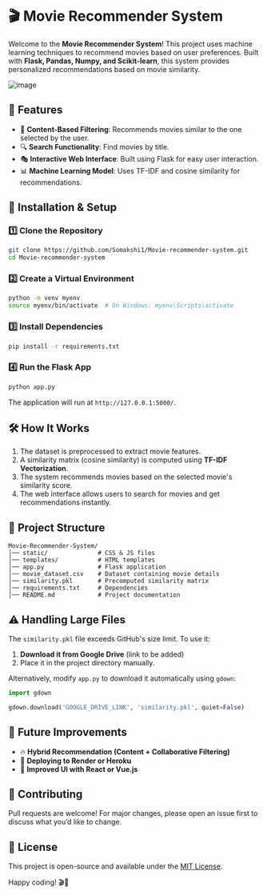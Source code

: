 # 🎬 Movie Recommender System

Welcome to the **Movie Recommender System**! This project uses machine learning techniques to recommend movies based on user preferences. Built with **Flask, Pandas, Numpy, and Scikit-learn**, this system provides personalized recommendations based on movie similarity.

![image](https://github.com/user-attachments/assets/930536dc-deb1-4767-94f8-5db5a4e5afb4)


## 📌 Features
- 🎥 **Content-Based Filtering**: Recommends movies similar to the one selected by the user.
- 🔍 **Search Functionality**: Find movies by title.
- 🎭 **Interactive Web Interface**: Built using Flask for easy user interaction.
- 📊 **Machine Learning Model**: Uses TF-IDF and cosine similarity for recommendations.

## 🚀 Installation & Setup
### 1️⃣ Clone the Repository
```bash
git clone https://github.com/Somakshi1/Movie-recommender-system.git
cd Movie-recommender-system
```

### 2️⃣ Create a Virtual Environment
```bash
python -m venv myenv
source myenv/bin/activate  # On Windows: myenv\Scripts\activate
```

### 3️⃣ Install Dependencies
```bash
pip install -r requirements.txt
```

### 4️⃣ Run the Flask App
```bash
python app.py
```
The application will run at `http://127.0.0.1:5000/`.

## 🛠 How It Works
1. The dataset is preprocessed to extract movie features.
2. A similarity matrix (cosine similarity) is computed using **TF-IDF Vectorization**.
3. The system recommends movies based on the selected movie's similarity score.
4. The web interface allows users to search for movies and get recommendations instantly.

## 📁 Project Structure
```
Movie-Recommender-System/
│── static/              # CSS & JS files
│── templates/           # HTML templates
│── app.py               # Flask application
│── movie_dataset.csv    # Dataset containing movie details
│── similarity.pkl       # Precomputed similarity matrix
│── requirements.txt     # Dependencies
│── README.md            # Project documentation
```

## ⚠ Handling Large Files
The `similarity.pkl` file exceeds GitHub's size limit. To use it:
1. **Download it from Google Drive** (link to be added)
2. Place it in the project directory manually.

Alternatively, modify `app.py` to download it automatically using `gdown`:
```python
import gdown

gdown.download('GOOGLE_DRIVE_LINK', 'similarity.pkl', quiet=False)
```

## 🎯 Future Improvements
- 🔥 **Hybrid Recommendation (Content + Collaborative Filtering)**
- 📡 **Deploying to Render or Heroku**
- 📱 **Improved UI with React or Vue.js**

## 🤝 Contributing
Pull requests are welcome! For major changes, please open an issue first to discuss what you’d like to change.

## 📜 License
This project is open-source and available under the [MIT License](LICENSE).

Happy coding! 🎬🍿




